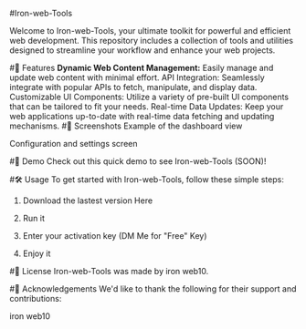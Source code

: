 #Iron-web-Tools

Welcome to Iron-web-Tools, your ultimate toolkit for powerful and efficient web development. This repository includes a collection of tools and utilities designed to streamline your workflow and enhance your web projects.

#🚀 Features
<strong>Dynamic Web Content Management:</strong> Easily manage and update web content with minimal effort.
API Integration: Seamlessly integrate with popular APIs to fetch, manipulate, and display data.
Customizable UI Components: Utilize a variety of pre-built UI components that can be tailored to fit your needs.
Real-time Data Updates: Keep your web applications up-to-date with real-time data fetching and updating mechanisms.
#📸 Screenshots
Example of the dashboard view

Configuration and settings screen

#🎥 Demo
Check out this quick demo to see Iron-web-Tools (SOON)!


#🛠️ Usage
To get started with Iron-web-Tools, follow these simple steps:

1. Download the lastest version Here

2. Run it

3. Enter your activation key (DM Me for "Free" Key)

4. Enjoy it

#📜 License
Iron-web-Tools was made by iron web10.

#🤝 Acknowledgements
We'd like to thank the following for their support and contributions:

iron web10



